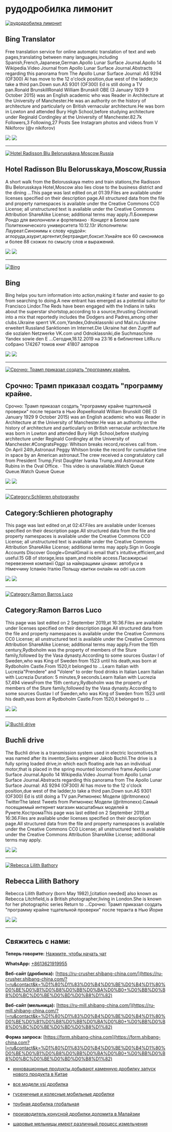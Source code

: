 # рудодробилка лимонит

<a href="https://swt.shibang-china.com/?l=ru&img&k=%D1%80%D1%83%D0%B4%D0%BE%D0%B4%D1%80%D0%BE%D0%B1%D0%B8%D0%BB%D0%BA%D0%B0+%D0%BB%D0%B8%D0%BC%D0%BE%D0%BD%D0%B8%D1%82" target="_blank">![рудодробилка лимонит](http://static.shibang-china.com/all-800x300/989.jpg)</a>

## Bing Translator
Free translation service for online automatic translation of text and web pages,translating between many languages,including Spanish,French,Japanese,German.Apollo Lunar Surface Journal.Apollo 14 Wikipedia.Video Journal from Apollo Lunar Surface Journal.Abstracts regarding this panorama from The Apollo Lunar Surface Journal: AS 9294 (OF300) Al has move to the 12 o'clock position,due west of the ladder,to take a third pan.Down sun.AS 9301 (OF300) Ed is still doing a TV pan.Ronald BrunskillRonald William Brunskill OBE (3 January 1929 9 October 2015) was an English academic who was Reader in Architecture at the University of Manchester.He was an authority on the history of architecture and particularly on British vernacular architecture.He was born in Lowton and attended Bury High School,before studying architecture under Reginald Cordingley at the University of Manchester.82.7k Followers,3 Following,27 Posts See Instagram photos and videos from V Nikiforov (@v nikiforov)


<a href="https://whatsapp.shibangsoft.com/WhatsApp.php" target="_blank" title="WhatsApp">![](http://static.shibang-china.com/icon/whatsapp.png)</a> <a href="https://swt.shibang-china.com/?l=ru&icon&k=%D1%80%D1%83%D0%B4%D0%BE%D0%B4%D1%80%D0%BE%D0%B1%D0%B8%D0%BB%D0%BA%D0%B0+%D0%BB%D0%B8%D0%BC%D0%BE%D0%BD%D0%B8%D1%82" target="_blank">![](http://static.shibang-china.com/icon/chat-ru.png)</a>

---

<a href="https://swt.shibang-china.com/?l=ru&img&k=%D1%80%D1%83%D0%B4%D0%BE%D0%B4%D1%80%D0%BE%D0%B1%D0%B8%D0%BB%D0%BA%D0%B0+%D0%BB%D0%B8%D0%BC%D0%BE%D0%BD%D0%B8%D1%82" target="_blank">![Hotel Radisson Blu Belorusskaya,Moscow,Russia](http://static.shibang-china.com/all-800x300/1277.jpg)</a>

## Hotel Radisson Blu Belorusskaya,Moscow,Russia
A short walk from the Belorusskaya metro and train stations,the Radisson Blu Belorusskaya Hotel,Moscow also lies close to the business district and the dining …This page was last edited on,at 01:39.Files are available under licenses specified on their description page.All structured data from the file and property namespaces is available under the Creative Commons CC0 License; all unstructured text is available under the Creative Commons Attribution ShareAlike License; additional terms may apply.Л.Боккерини Рондо для виолончели и фортепиано&nbsp;&#0183;&#32;Концерт в Белом зале Политехнического университета 10.12.13г Исполнители: Лауреат.Синонимы к слову &#171;рудой&#187;: аглоруда,азурит,аргентит,бертрандит,боксит.Узнайте все 60 синонимов и более 88 схожих по смыслу слов и выражений.


<a href="https://whatsapp.shibangsoft.com/WhatsApp.php" target="_blank" title="WhatsApp">![](http://static.shibang-china.com/icon/whatsapp.png)</a> <a href="https://swt.shibang-china.com/?l=ru&icon&k=%D1%80%D1%83%D0%B4%D0%BE%D0%B4%D1%80%D0%BE%D0%B1%D0%B8%D0%BB%D0%BA%D0%B0+%D0%BB%D0%B8%D0%BC%D0%BE%D0%BD%D0%B8%D1%82" target="_blank">![](http://static.shibang-china.com/icon/chat-ru.png)</a>

---

<a href="https://swt.shibang-china.com/?l=ru&img&k=%D1%80%D1%83%D0%B4%D0%BE%D0%B4%D1%80%D0%BE%D0%B1%D0%B8%D0%BB%D0%BA%D0%B0+%D0%BB%D0%B8%D0%BC%D0%BE%D0%BD%D0%B8%D1%82" target="_blank">![Bing](http://static.shibang-china.com/all-800x300/889.jpg)</a>

## Bing
Bing helps you turn information into action,making it faster and easier to go from searching to doing.A new entrant has emerged as a potential suitor for Francisco Lindor.The Reds have been engaged with the Indians in talks about the superstar shortstop,according to a source,thrusting Cincinnati into a mix that reportedly includes the Dodgers and Padres,among other clubs.Ukraine sperrt VK.com,Yandex,Odnoklassniki und Mail.ru.Ukraine erweitert Russland Sanktionen im Internet.Die Ukraine hat den Zugriff auf die sozialen Netzwerke VK.com und Odnoklassniki,die Suchmaschine Yandex sowie den E …Сегодня,18.12.2019 на 23:16 в библиотеке LitRu.ru собрано 174267 томов книг 41807 авторов


<a href="https://whatsapp.shibangsoft.com/WhatsApp.php" target="_blank" title="WhatsApp">![](http://static.shibang-china.com/icon/whatsapp.png)</a> <a href="https://swt.shibang-china.com/?l=ru&icon&k=%D1%80%D1%83%D0%B4%D0%BE%D0%B4%D1%80%D0%BE%D0%B1%D0%B8%D0%BB%D0%BA%D0%B0+%D0%BB%D0%B8%D0%BC%D0%BE%D0%BD%D0%B8%D1%82" target="_blank">![](http://static.shibang-china.com/icon/chat-ru.png)</a>

---

<a href="https://swt.shibang-china.com/?l=ru&img&k=%D1%80%D1%83%D0%B4%D0%BE%D0%B4%D1%80%D0%BE%D0%B1%D0%B8%D0%BB%D0%BA%D0%B0+%D0%BB%D0%B8%D0%BC%D0%BE%D0%BD%D0%B8%D1%82" target="_blank">![Срочно: Трамп приказал создать &quot;программу крайне.](http://static.shibang-china.com/all-800x300/1242.jpg)</a>

## Срочно: Трамп приказал создать &quot;программу крайне.
Срочно: Трамп приказал создать &quot;программу крайне тщательной проверки&quot; после теракта в Нью ЙоркеRonald William Brunskill OBE (3 January 1929 9 October 2015) was an English academic who was Reader in Architecture at the University of Manchester.He was an authority on the history of architecture and particularly on British vernacular architecture.He was born in Lowton and attended Bury High School,before studying architecture under Reginald Cordingley at the University of Manchester.#CongratsPeggy: Whitson breaks record,receives call from.&nbsp;&#0183;&#32;On April 24th,Astronaut Peggy Whitson broke the record for cumulative time in space by an American astronaut.The crew received a congratulatory call from President Trump,First Daughter Ivanka Trump,and Astronaut Kate Rubins in the Oval Office.&nbsp;&#0183;&#32;This video is unavailable.Watch Queue Queue.Watch Queue Queue


<a href="https://whatsapp.shibangsoft.com/WhatsApp.php" target="_blank" title="WhatsApp">![](http://static.shibang-china.com/icon/whatsapp.png)</a> <a href="https://swt.shibang-china.com/?l=ru&icon&k=%D1%80%D1%83%D0%B4%D0%BE%D0%B4%D1%80%D0%BE%D0%B1%D0%B8%D0%BB%D0%BA%D0%B0+%D0%BB%D0%B8%D0%BC%D0%BE%D0%BD%D0%B8%D1%82" target="_blank">![](http://static.shibang-china.com/icon/chat-ru.png)</a>

---

<a href="https://swt.shibang-china.com/?l=ru&img&k=%D1%80%D1%83%D0%B4%D0%BE%D0%B4%D1%80%D0%BE%D0%B1%D0%B8%D0%BB%D0%BA%D0%B0+%D0%BB%D0%B8%D0%BC%D0%BE%D0%BD%D0%B8%D1%82" target="_blank">![Category:Schlieren photography](http://static.shibang-china.com/all-800x300/887.jpg)</a>

## Category:Schlieren photography
This page was last edited on,at 02:47.Files are available under licenses specified on their description page.All structured data from the file and property namespaces is available under the Creative Commons CC0 License; all unstructured text is available under the Creative Commons Attribution ShareAlike License; additional terms may apply.Sign in Google Accounts Discover Google+GmailGmail is email that's intuitive,efficient,and useful.15 GB of storage,less spam,and mobile access.Пасажирські перевезення компанії Одрі за найкращими цінами: автобуси в Німеччину Іспанію Італію Польщу квитки онлайн на odri ua.com


<a href="https://whatsapp.shibangsoft.com/WhatsApp.php" target="_blank" title="WhatsApp">![](http://static.shibang-china.com/icon/whatsapp.png)</a> <a href="https://swt.shibang-china.com/?l=ru&icon&k=%D1%80%D1%83%D0%B4%D0%BE%D0%B4%D1%80%D0%BE%D0%B1%D0%B8%D0%BB%D0%BA%D0%B0+%D0%BB%D0%B8%D0%BC%D0%BE%D0%BD%D0%B8%D1%82" target="_blank">![](http://static.shibang-china.com/icon/chat-ru.png)</a>

---

<a href="https://swt.shibang-china.com/?l=ru&img&k=%D1%80%D1%83%D0%B4%D0%BE%D0%B4%D1%80%D0%BE%D0%B1%D0%B8%D0%BB%D0%BA%D0%B0+%D0%BB%D0%B8%D0%BC%D0%BE%D0%BD%D0%B8%D1%82" target="_blank">![Category:Ramon Barros Luco](http://static.shibang-china.com/all-800x300/926.jpg)</a>

## Category:Ramon Barros Luco
This page was last edited on 2 September 2019,at 16:36.Files are available under licenses specified on their description page.All structured data from the file and property namespaces is available under the Creative Commons CC0 License; all unstructured text is available under the Creative Commons Attribution ShareAlike License; additional terms may apply.From the 15th century,Rydboholm was the property of members of the Sture family,followed by the Vasa dynasty.According to some sources Gustav I of Sweden,who was King of Sweden from 1523 until his death,was born at Rydboholm Castle.From 1520,it belonged to …Learn Italian with Lucrezia&quot;Prendere&quot; and &quot;Volere&quot; to order food drinks in Italian Learn Italian with Lucrezia Duration: 5 minutes,9 seconds.Learn Italian with Lucrezia 57,494 viewsFrom the 15th century,Rydboholm was the property of members of the Sture family,followed by the Vasa dynasty.According to some sources Gustav I of Sweden,who was King of Sweden from 1523 until his death,was born at Rydboholm Castle.From 1520,it belonged to …


<a href="https://whatsapp.shibangsoft.com/WhatsApp.php" target="_blank" title="WhatsApp">![](http://static.shibang-china.com/icon/whatsapp.png)</a> <a href="https://swt.shibang-china.com/?l=ru&icon&k=%D1%80%D1%83%D0%B4%D0%BE%D0%B4%D1%80%D0%BE%D0%B1%D0%B8%D0%BB%D0%BA%D0%B0+%D0%BB%D0%B8%D0%BC%D0%BE%D0%BD%D0%B8%D1%82" target="_blank">![](http://static.shibang-china.com/icon/chat-ru.png)</a>

---

<a href="https://swt.shibang-china.com/?l=ru&img&k=%D1%80%D1%83%D0%B4%D0%BE%D0%B4%D1%80%D0%BE%D0%B1%D0%B8%D0%BB%D0%BA%D0%B0+%D0%BB%D0%B8%D0%BC%D0%BE%D0%BD%D0%B8%D1%82" target="_blank">![Buchli drive](http://static.shibang-china.com/all-800x300/844.jpg)</a>

## Buchli drive
The Buchli drive is a transmission system used in electric locomotives.It was named after its inventor,Swiss engineer Jakob Buchli.The drive is a fully spring loaded drive,in which each floating axle has an individual motor,that is placed in the spring mounted locomotive frame.Apollo Lunar Surface Journal.Apollo 14 Wikipedia.Video Journal from Apollo Lunar Surface Journal.Abstracts regarding this panorama from The Apollo Lunar Surface Journal: AS 9294 (OF300) Al has move to the 12 o'clock position,due west of the ladder,to take a third pan.Down sun.AS 9301 (OF300) Ed is still doing a TV pan.Ритмонекс Модели (@ritmonexx) TwitterThe latest Tweets from Ритмонекс Модели (@ritmonexx).Самый посещаемый интернет магазин масштабных моделей в Рунете.КостромаThis page was last edited on 2 September 2019,at 16:36.Files are available under licenses specified on their description page.All structured data from the file and property namespaces is available under the Creative Commons CC0 License; all unstructured text is available under the Creative Commons Attribution ShareAlike License; additional terms may apply.


<a href="https://whatsapp.shibangsoft.com/WhatsApp.php" target="_blank" title="WhatsApp">![](http://static.shibang-china.com/icon/whatsapp.png)</a> <a href="https://swt.shibang-china.com/?l=ru&icon&k=%D1%80%D1%83%D0%B4%D0%BE%D0%B4%D1%80%D0%BE%D0%B1%D0%B8%D0%BB%D0%BA%D0%B0+%D0%BB%D0%B8%D0%BC%D0%BE%D0%BD%D0%B8%D1%82" target="_blank">![](http://static.shibang-china.com/icon/chat-ru.png)</a>

---

<a href="https://swt.shibang-china.com/?l=ru&img&k=%D1%80%D1%83%D0%B4%D0%BE%D0%B4%D1%80%D0%BE%D0%B1%D0%B8%D0%BB%D0%BA%D0%B0+%D0%BB%D0%B8%D0%BC%D0%BE%D0%BD%D0%B8%D1%82" target="_blank">![Rebecca Lilith Bathory](http://static.shibang-china.com/all-800x300/265.jpg)</a>

## Rebecca Lilith Bathory
Rebecca Lilith Bathory (born May 1982),[citation needed] also known as Rebecca Litchfield,is a British photographer,living in London.She is known for her photographic series Return to …Срочно: Трамп приказал создать &quot;программу крайне тщательной проверки&quot; после теракта в Нью Йорке

<a href="https://whatsapp.shibangsoft.com/WhatsApp.php" target="_blank" title="WhatsApp">![](http://static.shibang-china.com/icon/whatsapp.png)</a> <a href="https://swt.shibang-china.com/?l=ru&icon&k=%D1%80%D1%83%D0%B4%D0%BE%D0%B4%D1%80%D0%BE%D0%B1%D0%B8%D0%BB%D0%BA%D0%B0+%D0%BB%D0%B8%D0%BC%D0%BE%D0%BD%D0%B8%D1%82" target="_blank">![](http://static.shibang-china.com/icon/chat-ru.png)</a>

---
## Свяжитесь с нами:

**Теперь говорите:** [Нажмите, чтобы начать чат](https://swt.shibang-china.com?l=ru&contact&k=%D1%80%D1%83%D0%B4%D0%BE%D0%B4%D1%80%D0%BE%D0%B1%D0%B8%D0%BB%D0%BA%D0%B0+%D0%BB%D0%B8%D0%BC%D0%BE%D0%BD%D0%B8%D1%82)

**WhatsApp:**  [+8613621919955](https://whatsapp.shibangsoft.com/WhatsApp.php)

**Веб-сайт (дробилка):** [https://ru-crusher.shibang-china.com/](https://ru-crusher.shibang-china.com/?l=ru&contact&k=%D1%80%D1%83%D0%B4%D0%BE%D0%B4%D1%80%D0%BE%D0%B1%D0%B8%D0%BB%D0%BA%D0%B0+%D0%BB%D0%B8%D0%BC%D0%BE%D0%BD%D0%B8%D1%82)

**Веб-сайт (мельница):** [https://ru-mill.shibang-china.com/](https://ru-mill.shibang-china.com/?l=ru&contact&k=%D1%80%D1%83%D0%B4%D0%BE%D0%B4%D1%80%D0%BE%D0%B1%D0%B8%D0%BB%D0%BA%D0%B0+%D0%BB%D0%B8%D0%BC%D0%BE%D0%BD%D0%B8%D1%82)

**Форма запроса:** [https://form.shibang-china.com](https://form.shibang-china.com?l=ru&contact&k=%D1%80%D1%83%D0%B4%D0%BE%D0%B4%D1%80%D0%BE%D0%B1%D0%B8%D0%BB%D0%BA%D0%B0+%D0%BB%D0%B8%D0%BC%D0%BE%D0%BD%D0%B8%D1%82)

* [инновационные продукты добывают каменную дробилку запуск нового продукта в Китае](../132/%D0%B8%D0%BD%D0%BD%D0%BE%D0%B2%D0%B0%D1%86%D0%B8%D0%BE%D0%BD%D0%BD%D1%8B%D0%B5%20%D0%BF%D1%80%D0%BE%D0%B4%D1%83%D0%BA%D1%82%D1%8B%20%D0%B4%D0%BE%D0%B1%D1%8B%D0%B2%D0%B0%D1%8E%D1%82%20%D0%BA%D0%B0%D0%BC%D0%B5%D0%BD%D0%BD%D1%83%D1%8E%20%D0%B4%D1%80%D0%BE%D0%B1%D0%B8%D0%BB%D0%BA%D1%83%20%D0%B7%D0%B0%D0%BF%D1%83%D1%81%D0%BA%20%D0%BD%D0%BE%D0%B2%D0%BE%D0%B3%D0%BE%20%D0%BF%D1%80%D0%BE%D0%B4%D1%83%D0%BA%D1%82%D0%B0%20%D0%B2%20%D0%9A%D0%B8%D1%82%D0%B0%D0%B5.md)

* [все модели vsi дробилка](../134/%D0%B2%D1%81%D0%B5%20%D0%BC%D0%BE%D0%B4%D0%B5%D0%BB%D0%B8%20vsi%20%D0%B4%D1%80%D0%BE%D0%B1%D0%B8%D0%BB%D0%BA%D0%B0.md)

* [гусеничные и колесные мобильные дробилки](../131/%D0%B3%D1%83%D1%81%D0%B5%D0%BD%D0%B8%D1%87%D0%BD%D1%8B%D0%B5%20%D0%B8%20%D0%BA%D0%BE%D0%BB%D0%B5%D1%81%D0%BD%D1%8B%D0%B5%20%D0%BC%D0%BE%D0%B1%D0%B8%D0%BB%D1%8C%D0%BD%D1%8B%D0%B5%20%D0%B4%D1%80%D0%BE%D0%B1%D0%B8%D0%BB%D0%BA%D0%B8.md)

* [трубная дробилка глобальная](../135/%D1%82%D1%80%D1%83%D0%B1%D0%BD%D0%B0%D1%8F%20%D0%B4%D1%80%D0%BE%D0%B1%D0%B8%D0%BB%D0%BA%D0%B0%20%D0%B3%D0%BB%D0%BE%D0%B1%D0%B0%D0%BB%D1%8C%D0%BD%D0%B0%D1%8F.md)

* [производитель конусной дробилки доломита в Малайзии](../131/%D0%BF%D1%80%D0%BE%D0%B8%D0%B7%D0%B2%D0%BE%D0%B4%D0%B8%D1%82%D0%B5%D0%BB%D1%8C%20%D0%BA%D0%BE%D0%BD%D1%83%D1%81%D0%BD%D0%BE%D0%B9%20%D0%B4%D1%80%D0%BE%D0%B1%D0%B8%D0%BB%D0%BA%D0%B8%20%D0%B4%D0%BE%D0%BB%D0%BE%D0%BC%D0%B8%D1%82%D0%B0%20%D0%B2%20%D0%9C%D0%B0%D0%BB%D0%B0%D0%B9%D0%B7%D0%B8%D0%B8.md)

* [шаровые мельницы имеют различный процесс измельчения](../134/%D1%88%D0%B0%D1%80%D0%BE%D0%B2%D1%8B%D0%B5%20%D0%BC%D0%B5%D0%BB%D1%8C%D0%BD%D0%B8%D1%86%D1%8B%20%D0%B8%D0%BC%D0%B5%D1%8E%D1%82%20%D1%80%D0%B0%D0%B7%D0%BB%D0%B8%D1%87%D0%BD%D1%8B%D0%B9%20%D0%BF%D1%80%D0%BE%D1%86%D0%B5%D1%81%D1%81%20%D0%B8%D0%B7%D0%BC%D0%B5%D0%BB%D1%8C%D1%87%D0%B5%D0%BD%D0%B8%D1%8F.md)
